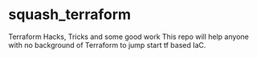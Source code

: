 # squash_terraform
Terraform Hacks, Tricks and some good work
This repo will help anyone with no background of Terraform to jump start tf based IaC.

